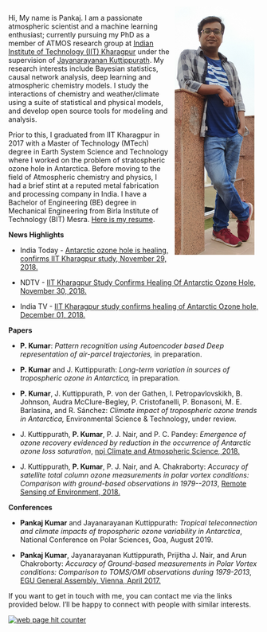 <!--
.. title:  
.. slug: index
.. date: 2020-05-04 20:18:18 UTC
.. tags:
.. category:
.. link:
.. description:
.. type: text
-->

<img src="/images/me.png" align="right" width="160" HSPACE="10" VSPACE="0">

<script type='text/javascript' src='https://d1bxh8uas1mnw7.cloudfront.net/assets/embed.js'></script>

<script async src="https://badge.dimensions.ai/badge.js" charset="utf-8"></script>

Hi, My name is Pankaj. I am a passionate atmospheric scientist and a machine learning enthusiast; currently pursuing my PhD as a member of ATMOS research group at [Indian Institute of Technology (IIT) Kharagpur](http://www.iitkgp.ac.in/) under the supervision of [Jayanarayanan Kuttippurath](http://www1.iitkgp.ac.in/fac-profiles/showprofile.php?empcode=SWmUS). My research interests include Bayesian statistics, causal network analysis, deep learning and atmospheric chemistry models. I study the interactions of chemistry and weather/climate using a suite of statistical and physical models, and develop open source tools for modeling and analysis.

Prior to this, I graduated from IIT Kharagpur in 2017 with a Master of Technology (MTech) degree in Earth System Science and Technology where I worked on the problem of stratospheric ozone hole in Antarctica. Before moving to the field of Atmospheric chemistry and physics, I had a brief stint at a reputed metal fabrication and processing company in India. I have a Bachelor of Engineering (BE) degree in Mechanical Engineering from Birla Institute of Technology (BIT) Mesra. [Here is my resume](../myfiles/resume.pdf). 

**News Highlights**

- India Today - [Antarctic ozone hole is healing, confirms IIT Kharagpur study, November 29, 2018. ](https://www.indiatoday.in/education-today/gk-current-affairs/story/antarctic-ozone-hole-healing-iit-kharagpur-study-html-1398826-2018-11-29)

- NDTV - [IIT Kharagpur Study Confirms Healing Of Antarctic Ozone Hole, November 30, 2018. ](https://www.ndtv.com/education/iit-kharagpur-study-confirms-healing-of-antarctic-ozone-hole-1956054)

- India TV - [IIT Kharagpur study confirms healing of Antarctic Ozone hole, December 01, 2018. ](https://www.indiatvnews.com/science/news-iit-kharagpur-study-confirms-healing-of-antarctic-ozone-hole-488330)

**Papers**

-   **P. Kumar**: *Pattern recognition using Autoencoder based Deep representation of air-parcel trajectories,* in preparation.

-   **P. Kumar** and J. Kuttippurath: *Long-term variation in sources of tropospheric ozone in Antarctica,* in preparation.

-   **P. Kumar**, J. Kuttippurath, P. von der Gathen, I. Petropavlovskikh, B. Johnson, Audra McClure-Begley, P. Cristofanelli, P. Bonasoni, M. E. Barlasina, and R. Sánchez: *Climate impact of tropospheric ozone trends in Antarctica,* Environmental Science & Technology, under review.

-   J. Kuttippurath, **P. Kumar**, P. J. Nair,  and P. C. Pandey: *Emergence of ozone recovery evidenced by reduction in the occurrence of Antarctic
    ozone loss saturation*, [npj Climate and Atmospheric Science, 2018.](https://www.nature.com/articles/s41612-018-0052-6)   

<div class="container">
<div class="row">

<div class='col-lg-4 col-md-11.1 col-sm-11.1 col-11.1 ml-auto'>
  <div data-badge-type='medium-donut' class='altmetric-embed' data-doi='10.1038/s41612-018-0052-6' data-badge-popover="right"></div>
  <p></p>
</div>


<div class='col-lg-4 col-md-11.1 col-sm-11.1 col-11.1 ml-auto'>
  <div class="__dimensions_badge_embed__" data-doi="10.1038/s41612-018-0052-6" data-legend="hover-right"></div>
</div>
</div>
</div>

-   J. Kuttippurath, **P. Kumar**, P. J. Nair, and A. Chakraborty: *Accuracy of satellite total column ozone measurements in polar vortex    conditions: Comparison with ground-based observations in 1979--2013*, [Remote Sensing of Environment, 2018.](https://www.sciencedirect.com/science/article/abs/pii/S0034425718300671)

<div class="container">
<div class="row">
<div class="col-lg-7 col-md-11.1 col-sm-11.1 col-11.1 ml-auto">
<span class="__dimensions_badge_embed__" data-doi="10.1016/j.rse.2018.02.054"></span>

<p></p>
</div>
</div>
</div>

**Conferences**

-   **Pankaj Kumar** and Jayanarayanan Kuttippurath: *Tropical teleconnection and climate impacts of tropospheric ozone variability in Antarctica*, National Conference on Polar Sciences, Goa, August 2019.

-   **Pankaj Kumar**, Jayanarayanan Kuttippurath, Prijitha J. Nair, and Arun Chakroborty: *Accuracy of Ground-based measurements in Polar
    Vortex conditions: Comparison to TOMS/OMI observations during 1979-2013*, [EGU General Assembly, Vienna, April 2017.](https://meetingorganizer.copernicus.org/EGU2017/EGU2017-10311-1.pdf)

If you want to get in touch with me, you can contact me via the links provided below. I’ll be happy to connect with people with similar interests.

<div id="sfcfrg2u7m3hhwnypymzjcwqy74hgmq667h"></div><script type="text/javascript" src="https://counter2.stat.ovh/private/counter.js?c=frg2u7m3hhwnypymzjcwqy74hgmq667h&down=async" async></script><noscript><a href="https://www.freecounterstat.com" title="web page hit counter"><img src="https://counter2.stat.ovh/private/freecounterstat.php?c=frg2u7m3hhwnypymzjcwqy74hgmq667h" border="0" title="web page hit counter" alt="web page hit counter"></a></noscript>
